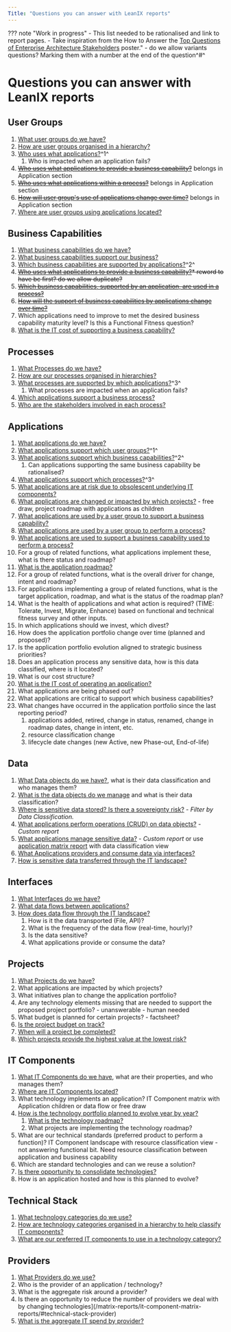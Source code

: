 ```yaml
---
Title: "Questions you can answer with LeanIX reports"
---
```


??? note "Work in progress"
    - This list needed to be rationalised and link to report pages.
    - Take inspiration from the How to Answer the [Top Questions of Enterprise Architecture Stakeholders](https://www.leanix.net/en/download/how-to-answer-the-top-questions-of-enterprise-architecture-stakeholders) poster."
    - do we allow variants questions? Marking them with a number at the end of the question^#^

# Questions you can answer with LeanIX reports

## User Groups

1. [What user groups do we have?](/inventory-reports)
1. [How are user groups organised in a hierarchy?](/factsheet-map-reports/#user-group) 
1. [Who uses what applications?](/landscape-reports/application-landscape-reports)^1^
    1. Who is impacted when an application fails? 
1. ~~[Who uses what applications to provide a business capability?](/matrix-reports/application-matrix-reports/#business-capability-user-group)~~ belongs in Application section
1. ~~[Who uses what applications within a process?](/matrix-reports/application-matrix-reports/#process-user-group)~~  belongs in Application section
1. ~~[How will user group's use of applications change over time?](/matrix-reports/application-matrix-reports/#time-user-group)~~  belongs in Application section
1. [Where are user groups using applications located?](/location-reports/application-usage-report)

## Business Capabilities

1. [What business capabilities do we have?](/inventory) 
1. [What business capabilities support our business?](/factsheet-map-reports/#business-capability)
1. [Which business capabilities are supported by applications?](/landscape-reports/application-landscape-reports)^2^ 
1. ~~[Who uses what applications to provide a business capability?](/matrix-reports/application-matrix-reports/#business-capability-user-group)* reword to have bc first? do we allow duplicate?~~ 
1. ~~[Which business capabilities, supported by an application, are used in a process?](/matrix-reports/application-matrix-reports/#business-capability-user-group)~~
1. ~~[How will the support of business capabilities by applications change over time?](/matrix-reports/application-matrix-reports/#time-business-capability)~~
1. Which applications need to improve to met the desired business capability maturity level? Is this a Functional Fitness question? 
1. [What is the IT cost of supporting a business capability?](/cost-reports/business-capability-cost-report)

## Processes

1. [What Processes do we have?](/inventory)
1. [How are our processes organised in hierarchies?](/factsheet-map-reports/#user-group)
1. [What processes are supported by which applications?](/landscape-reports/application-landscape-reports)^3^
    1. What processes are impacted when an application fails?
1. [Which applications support a business process?](/landscape-reports/application-landscape-reports)
1. [Who are the stakeholders involved in each process?](/inventory-reports)

## Applications

1. [What applications do we have?](/inventory)
1. [What applications support which user groups?](/landscape-reports/application-landscape-reports)^1^
1. [What applications support which business capabilities?](/landscape-reports/application-landscape-reports)^2^ 
    1. Can applications supporting the same business capability be rationalised?
1. [What applications support which processes?](/landscape-reports/application-landscape-reports)^3^
1. [What applications are at risk due to obsolescent underlying IT components?](/matrix-reports/application-matrix-reports/) 
1. [What applications are changed or impacted by which projects?]() - free draw, project roadmap with applications as children
1. [What applications are used by a user group to support a business capability?](/matrix-reports/application-matrix-reports/#business-capability-user-group)
1. [What applications are used by a user group to perform a process?](/matrix-reports/application-matrix-reports/#process-user-group)
1. [What applications are used to support a business capability used to perform a process?](/matrix-reports/application-matrix-reports/#process-user-group)
1. For a group of related functions, what applications implement these, what is there status and roadmap? 
1. [What is the application roadmap?](/roadmap-reports/application-roadmap-reports)
1. For a group of related functions, what is the overall driver for change, intent and roadmap? 
1. For applications implementing a group of related functions, what is the target application, roadmap, and what is the status of the roadmap plan? 
1. What is the health of applications and what action is required? (TIME: Tolerate, Invest, Migrate, Enhance) based on functional and technical fitness survey and other inputs. 
1. In which applications should we invest, which divest?
1. How does the application portfolio change over time (planned and proposed)? 
1. Is the application portfolio evolution aligned to strategic business priorities?
1. Does an application process any sensitive data, how is this data classified, where is it located? 
1. What is our cost structure?
1. [What is the IT cost of operating an application?](/cost-reports/provider-cost-report)
1. What applications are being phased out?
1. What applications are critical to support which business capabilities?
1. What changes have occurred in the application portfolio since the last reporting period? 
    1. applications added, retired, change in status, renamed, change in roadmap dates, change in intent, etc.
    1. resource classification change
    1. lifecycle date changes (new Active, new Phase-out, End-of-life)



## Data

1. [What Data objects do we have?](/inventory), what is their data classification and who manages them? 
1. [What is the data objects do we manage](/factsheet-map-reports/#data-object) and what is their data classification?
1. [Where is sensitive data stored? Is there a sovereignty risk?](location-reports/it-component-location-report) - *Filter by Data Classification.*
1. [What applications perform operations (CRUD) on data objects?](https://store.leanix.net/en/report-details/753b11a9-4e86-4fad-a840-f76341bad983/c7d772df-2988-4024-920f-fb732d95cedc) - *Custom report* 
1. [What applications manage sensitive data?](https://store.leanix.net/en/report-details/753b11a9-4e86-4fad-a840-f76341bad983/c7d772df-2988-4024-920f-fb732d95cedc) - *Custom report* or use [application matrix report](/matrix-reports/application-matrix-reports) with data classification view
1. [What Applications providers and consume data via interfaces?](interface-reports/interface-circle-map-report)
1. [How is sensitive data transferred through the IT landscape?](interface-reports/data-flow-diagram)

## Interfaces

1. [What Interfaces do we have?](/inventory) 
1. [What data flows between applications?](interface-reports/interface-circle-map-report/) 
1. [How does data flow through the IT landscape?](/interface-reports/data-flow-diagram/)
    1. How is it the data transported (File, API)?
    1. What is the frequency of the data flow (real-time, hourly)?
    1. Is the data sensitive?
    1. What applications provide or consume the data?


## Projects 

1. [What Projects do we have?](/inventory)
1. What applications are impacted by which projects? 
1. What initiatives plan to change the application portfolio?
1. Are any technology elements missing that are needed to support the proposed project portfolio? - unanswerable - human needed
1. What budget is planned for certain projects? - factsheet?
1. [Is the project budget on track?](/cost-reports/project-cost-report/)
1. [When will a project be completed?](/roadmap-reports/project-roadmap-reports)
1. [Which projects provide the highest value at the lowest risk?](/metrix-reports/project-portfolio-reports)

## IT Components

1. [What IT Components do we have](/inventory), what are their properties, and who manages them? 
1. [Where are IT Components located?](location-reports/it-component-location-report)
1. What technology implements an application? IT Component matrix with Application children or data flow or free draw
1. [How is the technology portfolio planned to evolve year by year?](/matrix-reports/it-component-matrix-reports/#time-technical-stack) 
    1. [What is the technology roadmap?](/roadmap-reports/project-roadmap-reports)
    1. What projects are implementing the technology roadmap?
1. What are our technical standards (preferred product to perform a function)? IT Component landscape with resource classification view - not answering functional bit. Need resource classification between application and business capability
  1. Which are standard technologies and can we reuse a solution?
1. [Is there opportunity to consolidate technologies?](/landscape-reports/it-component-landscape-reports/) 
1. How is an application hosted and how is this planned to evolve?


## Technical Stack

1. [What technology categories do we use?](/inventory)
1. [How are technology categories organised in a hierarchy to help classify IT components?](/factsheet-map-reports/#technical-stack)
1. [What are our preferred IT components to use in a technology category?](/landscape-reports/it-component-landscape-reports/) 


## Providers

1. [What Providers do we use?](/inventory)
1. Who is the provider of an application / technology? 
1. What is the aggregate risk around a provider?
1. Is there an opportunity to reduce the number of providers we deal with by changing technologies](/matrix-reports/it-component-matrix-reports/#technical-stack-provider)
1. [What is the aggregate IT spend by provider?](../cost-reports/provider-cost-report/) 
